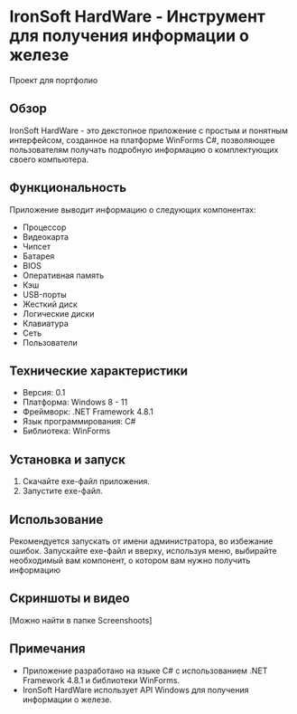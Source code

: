 # IronSoft HardWare - Инструмент для получения информации о железе
Проект для портфолио

## Обзор

IronSoft HardWare - это декстопное приложение с простым и понятным интерфейсом, созданное на платформе WinForms C#, позволяющее пользователям получать подробную информацию о комплектующих своего компьютера. 

## Функциональность

Приложение выводит информацию о следующих компонентах:

* Процессор
* Видеокарта
* Чипсет
* Батарея
* BIOS
* Оперативная память
* Кэш
* USB-порты
* Жесткий диск
* Логические диски
* Клавиатура
* Сеть
* Пользователи

## Технические характеристики

* Версия: 0.1
* Платформа: Windows 8 - 11
* Фреймворк: .NET Framework 4.8.1
* Язык программирования: C#
* Библиотека: WinForms 

## Установка и запуск

1. Скачайте  exe-файл приложения.
2. Запустите  exe-файл.

## Использование

Рекомендуется запускать от имени администратора, во избежание ошибок. Запускайте exe-файл и вверху, используя меню, выбирайте необходимый вам компонент, о котором вам нужно получить информацию

## Скриншоты и видео

[Можно найти в папке Screenshoots]

## Примечания

* Приложение разработано на языке C# с использованием .NET Framework 4.8.1 и библиотеки WinForms. 
* IronSoft HardWare использует API Windows для получения информации о железе.

